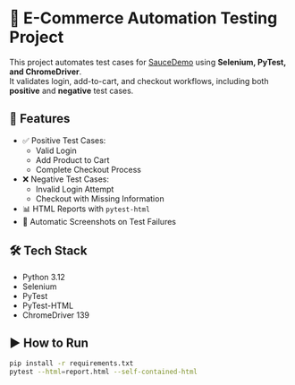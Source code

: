 # 🛒 E-Commerce Automation Testing Project

This project automates test cases for [SauceDemo](https://www.saucedemo.com/) using **Selenium, PyTest, and ChromeDriver**.  
It validates login, add-to-cart, and checkout workflows, including both **positive** and **negative** test cases.  

## 🚀 Features
- ✅ Positive Test Cases:
  - Valid Login
  - Add Product to Cart
  - Complete Checkout Process
- ❌ Negative Test Cases:
  - Invalid Login Attempt
  - Checkout with Missing Information
- 📊 HTML Reports with `pytest-html`
- 📸 Automatic Screenshots on Test Failures

## 🛠 Tech Stack
- Python 3.12
- Selenium
- PyTest
- PyTest-HTML
- ChromeDriver 139

## ▶️ How to Run
```bash
pip install -r requirements.txt
pytest --html=report.html --self-contained-html
